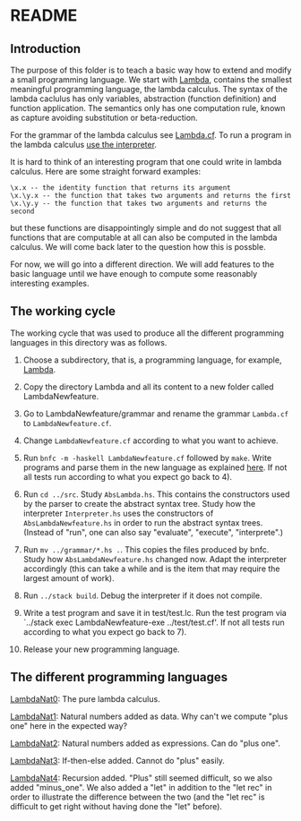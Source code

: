 # README

## Introduction

The purpose of this folder is to teach a basic way how to extend and modify a small programming language. We start with [Lambda](),
contains the smallest meaningful programming language, the lambda calculus. The syntax of the lambda caclulus has only variables, abstraction (function definition) and 
function application. The semantics only has one computation rule, known as capture avoiding substitution or beta-reduction.

For the grammar of the lambda calculus see [Lambda.cf](). To run a program in the lambda calculus [use the interpreter]().

It is hard to think of an interesting program that one could write in lambda calculus. Here are some straight forward examples:

    \x.x -- the identity function that returns its argument
    \x.\y.x -- the function that takes two arguments and returns the first
    \x.\y.y -- the function that takes two arguments and returns the second
    
but these functions are disappointingly simple and do not suggest that all functions that are computable at all can also be computed
in the lambda calculus. We will come back later to the question how this is possble.

For now, we will go into a different direction. We will add features to the basic language until we have enough to compute some reasonably
interesting examples.

## The working cycle

The working cycle that was used to produce all the different programming languages in this directory was as follows. 

1) Choose a subdirectory, that is, a programming language, for example, [Lambda]().

2) Copy the directory Lambda and all its content to a new folder called LambdaNewfeature.

3) Go to LambdaNewfeature/grammar and rename the grammar `Lambda.cf` to `LambdaNewfeature.cf`.

4) Change `LambdaNewfeature.cf` according to what you want to achieve.

5) Run `bnfc -m -haskell LambdaNewfeature.cf` followed by `make`. Write programs and parse them in the new language as explained [here]().
If not all tests run according to what you expect go back to 4).

6) Run `cd ../src`. Study `AbsLambda.hs`. This contains the constructors used by the parser to create the abstract syntax tree. 
Study how the interpreter `Interpreter.hs` uses the constructors of `AbsLambdaNewfeature.hs` in order to run
the abstract syntax trees. (Instead of "run", one can also say "evaluate", "execute", "interprete".)

7) Run `mv ../grammar/*.hs .`. This copies the files produced by bnfc. 
Study how `AbsLambdaNewfeature.hs` changed now. Adapt the interpreter accordingly (this can take a while and is the item that may require the largest amount of work).

8) Run `../stack build`. Debug the interpreter if it does not compile. 

9) Write a test program and save it in test/test.lc. Run the test program via `../stack exec LambdaNewfeature-exe ../test/test.cf'. 
If not all tests run according to what you expect go back to 7).

10) Release your new programming language.

## The different programming languages

[LambdaNat0](): The pure lambda calculus.

[LambdaNat1](): Natural numbers added as data. Why can't we compute "plus one" here in the expected way?

[LambdaNat2](): Natural numbers added as expressions. Can do "plus one".

[LambdaNat3](): If-then-else added. Cannot do "plus" easily.

[LambdaNat4](): Recursion added. "Plus" still seemed difficult, so we also added "minus_one". We also added a "let" in addition to the "let rec" in order to illustrate the difference between the two (and the "let rec" is difficult to get right without having done the "let" before).






